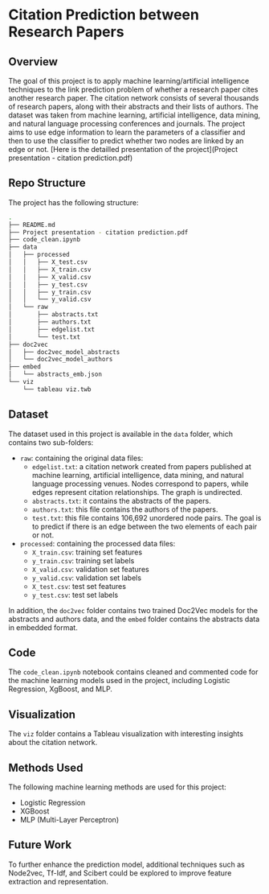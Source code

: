 # Citation Prediction between Research Papers

## Overview
The goal of this project is to apply machine learning/artificial intelligence techniques to the link prediction problem of whether a research paper cites another research paper. The citation network consists of several thousands of research papers, along with their abstracts and their lists of authors. The dataset was taken from machine learning, artificial intelligence, data mining, and natural language processing conferences and journals. The project aims to use edge information to learn the parameters of a classifier and then to use the classifier to predict whether two nodes are linked by an edge or not.
[Here is the detailled presentation of the project](Project presentation - citation prediction.pdf)

## Repo Structure
The project has the following structure:

```bash
.
├── README.md
├── Project presentation - citation prediction.pdf
├── code_clean.ipynb
├── data
│   ├── processed
│   │   ├── X_test.csv
│   │   ├── X_train.csv
│   │   ├── X_valid.csv
│   │   ├── y_test.csv
│   │   ├── y_train.csv
│   │   └── y_valid.csv
│   └── raw
│       ├── abstracts.txt
│       ├── authors.txt
│       ├── edgelist.txt
│       └── test.txt
├── doc2vec
│   ├── doc2vec_model_abstracts
│   └── doc2vec_model_authors
├── embed
│   └── abstracts_emb.json
└── viz
    └── tableau viz.twb
```

## Dataset

The dataset used in this project is available in the `data` folder, which contains two sub-folders:
- `raw`: containing the original data files:
    - `edgelist.txt`: a citation network created from papers published at machine learning, artificial intelligence, data mining, and natural language processing venues. Nodes correspond to papers, while edges represent citation relationships. The graph is undirected.
    - `abstracts.txt`: it contains the abstracts of the papers.
    - `authors.txt`: this file contains the authors of the papers.
    - `test.txt`: this file contains 106,692 unordered node pairs. The goal is to predict if there is an edge between the two elements of each pair or not.
- `processed`: containing the processed data files:
    - `X_train.csv`: training set features
    - `y_train.csv`: training set labels
    - `X_valid.csv`: validation set features
    - `y_valid.csv`: validation set labels
    - `X_test.csv`: test set features
    - `y_test.csv`: test set labels

In addition, the `doc2vec` folder contains two trained Doc2Vec models for the abstracts and authors data, and the `embed` folder contains the abstracts data in embedded format.

## Code

The `code_clean.ipynb` notebook contains cleaned and commented code for the machine learning models used in the project, including Logistic Regression, XgBoost, and MLP. 

## Visualization

The `viz` folder contains a Tableau visualization with interesting insights about the citation network.

## Methods Used
The following machine learning methods are used for this project:
- Logistic Regression
- XGBoost
- MLP (Multi-Layer Perceptron)

## Future Work

To further enhance the prediction model, additional techniques such as Node2vec, Tf-Idf, and Scibert could be explored to improve feature extraction and representation.
